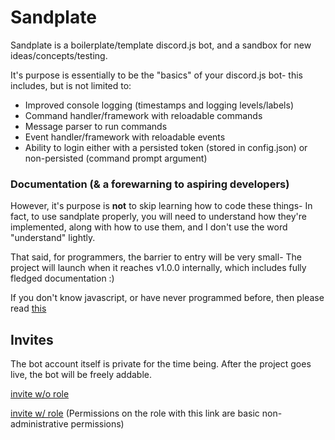 # Sandplate

Sandplate is a boilerplate/template discord.js bot, and a sandbox for new ideas/concepts/testing.

It's purpose is essentially to be the "basics" of your discord.js bot- this includes, but is not limited to:

- Improved console logging (timestamps and logging levels/labels)
- Command handler/framework with reloadable commands
- Message parser to run commands
- Event handler/framework with reloadable events
- Ability to login either with a persisted token (stored in config.json) or non-persisted (command prompt argument)

### Documentation (& a forewarning to aspiring developers)

However, it's purpose is **not** to skip learning how to code these things- In fact, to use sandplate properly, you will need to understand how they're implemented, along with how to use them, and I don't use the word "understand" lightly.

That said, for programmers, the barrier to entry will be very small- The project will launch when it reaches v1.0.0 internally, which includes fully fledged documentation :)

If you don't know javascript, or have never programmed before, then please read [this](https://github.com/06000208/sandplate/wiki/Resources#learning-javascript)

## Invites

The bot account itself is private for the time being. After the project goes live, the bot will be freely addable.

[invite w/o role](https://discordapp.com/oauth2/authorize?client_id=642469616932880395&scope=bot)

[invite w/ role](https://discordapp.com/oauth2/authorize?client_id=642469616932880395&scope=bot&permissions=104188992) (Permissions on the role with this link are basic non-administrative permissions)
